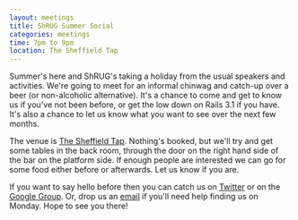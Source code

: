 ```yaml
---
layout: meetings
title: ShRUG Summer Social
categories: meetings
time: 7pm to 9pm
location: The Sheffield Tap
---
```


Summer's here and ShRUG's taking a holiday from the usual speakers and
activities. We're going to meet for an informal chinwag and catch-up
over a beer (or non-alcoholic alternative). It's a chance to come and get to know us if you've not been
before, or get the low down on Rails 3.1 if you have. It's also a chance
to let us know what you want to see over the next few months.

The venue is [The Sheffield Tap](http://www.sheffieldtap.com/).
Nothing's booked, but we'll try and get some tables in the back room,
through the door on the right hand side of the bar on the platform side.
If enough people are interested we can go for some food either before or
afterwards. Let us know if you are.

If you want to say hello before then you can catch us on
[Twitter](http://twitter.com/ShRUGbot) or on the [Google
Group](http://groups.google.com/group/shrug-members). Or, drop us
an [email](mailto:shrug@jamesalmond.com) if you'll need help finding us
on Monday. Hope to see you there!
